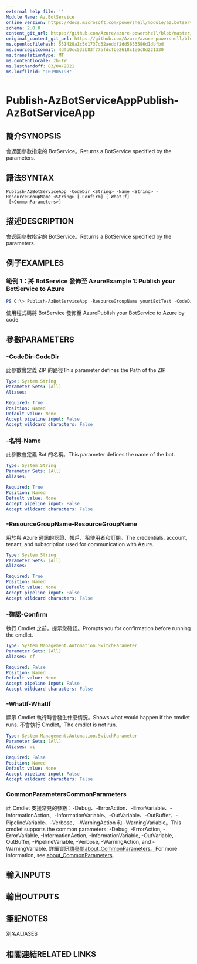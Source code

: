 ```yaml
---
external help file: ''
Module Name: Az.BotService
online version: https://docs.microsoft.com/powershell/module/az.botservice/publish-azbotserviceapp
schema: 2.0.0
content_git_url: https://github.com/Azure/azure-powershell/blob/master/src/BotService/help/Publish-AzBotServiceApp.md
original_content_git_url: https://github.com/Azure/azure-powershell/blob/master/src/BotService/help/Publish-AzBotServiceApp.md
ms.openlocfilehash: 551428a1c5d1737d32aeddf2dd5653586d1dbfbd
ms.sourcegitcommit: 4dfb0cc533b83f77afdcfbe2618c1e6c8d221330
ms.translationtype: MT
ms.contentlocale: zh-TW
ms.lasthandoff: 03/04/2021
ms.locfileid: "101905193"
---
```

# <span data-ttu-id="ac5de-101">Publish-AzBotServiceApp</span><span class="sxs-lookup"><span data-stu-id="ac5de-101">Publish-AzBotServiceApp</span></span>

## <span data-ttu-id="ac5de-102">簡介</span><span class="sxs-lookup"><span data-stu-id="ac5de-102">SYNOPSIS</span></span>
<span data-ttu-id="ac5de-103">會返回參數指定的 BotService。</span><span class="sxs-lookup"><span data-stu-id="ac5de-103">Returns a BotService specified by the parameters.</span></span>

## <span data-ttu-id="ac5de-104">語法</span><span class="sxs-lookup"><span data-stu-id="ac5de-104">SYNTAX</span></span>

```
Publish-AzBotServiceApp -CodeDir <String> -Name <String> -ResourceGroupName <String> [-Confirm] [-WhatIf]
 [<CommonParameters>]
```

## <span data-ttu-id="ac5de-105">描述</span><span class="sxs-lookup"><span data-stu-id="ac5de-105">DESCRIPTION</span></span>
<span data-ttu-id="ac5de-106">會返回參數指定的 BotService。</span><span class="sxs-lookup"><span data-stu-id="ac5de-106">Returns a BotService specified by the parameters.</span></span>

## <span data-ttu-id="ac5de-107">例子</span><span class="sxs-lookup"><span data-stu-id="ac5de-107">EXAMPLES</span></span>

### <span data-ttu-id="ac5de-108">範例 1：將 BotService 發佈至 Azure</span><span class="sxs-lookup"><span data-stu-id="ac5de-108">Example 1: Publish your BotService to Azure</span></span>
```powershell
PS C:\> Publish-AzBotServiceApp -ResourceGroupName youriBotTest -CodeDir D:\zips\MyEchoBot -Name youriechobottest

```

<span data-ttu-id="ac5de-109">使用程式碼將 BotService 發佈至 Azure</span><span class="sxs-lookup"><span data-stu-id="ac5de-109">Publish your BotService to Azure by code</span></span>

## <span data-ttu-id="ac5de-110">參數</span><span class="sxs-lookup"><span data-stu-id="ac5de-110">PARAMETERS</span></span>

### <span data-ttu-id="ac5de-111">-CodeDir</span><span class="sxs-lookup"><span data-stu-id="ac5de-111">-CodeDir</span></span>
<span data-ttu-id="ac5de-112">此參數會定義 ZIP 的路徑</span><span class="sxs-lookup"><span data-stu-id="ac5de-112">This parameter defines the Path of the ZIP</span></span>

```yaml
Type: System.String
Parameter Sets: (All)
Aliases:

Required: True
Position: Named
Default value: None
Accept pipeline input: False
Accept wildcard characters: False
```

### <span data-ttu-id="ac5de-113">-名稱</span><span class="sxs-lookup"><span data-stu-id="ac5de-113">-Name</span></span>
<span data-ttu-id="ac5de-114">此參數會定義 Bot 的名稱。</span><span class="sxs-lookup"><span data-stu-id="ac5de-114">This parameter defines the name of the bot.</span></span>

```yaml
Type: System.String
Parameter Sets: (All)
Aliases:

Required: True
Position: Named
Default value: None
Accept pipeline input: False
Accept wildcard characters: False
```

### <span data-ttu-id="ac5de-115">-ResourceGroupName</span><span class="sxs-lookup"><span data-stu-id="ac5de-115">-ResourceGroupName</span></span>
<span data-ttu-id="ac5de-116">用於與 Azure 通訊的認證、帳戶、租使用者和訂閱。</span><span class="sxs-lookup"><span data-stu-id="ac5de-116">The credentials, account, tenant, and subscription used for communication with Azure.</span></span>

```yaml
Type: System.String
Parameter Sets: (All)
Aliases:

Required: True
Position: Named
Default value: None
Accept pipeline input: False
Accept wildcard characters: False
```

### <span data-ttu-id="ac5de-117">-確認</span><span class="sxs-lookup"><span data-stu-id="ac5de-117">-Confirm</span></span>
<span data-ttu-id="ac5de-118">執行 Cmdlet 之前，提示您確認。</span><span class="sxs-lookup"><span data-stu-id="ac5de-118">Prompts you for confirmation before running the cmdlet.</span></span>

```yaml
Type: System.Management.Automation.SwitchParameter
Parameter Sets: (All)
Aliases: cf

Required: False
Position: Named
Default value: None
Accept pipeline input: False
Accept wildcard characters: False
```

### <span data-ttu-id="ac5de-119">-WhatIf</span><span class="sxs-lookup"><span data-stu-id="ac5de-119">-WhatIf</span></span>
<span data-ttu-id="ac5de-120">顯示 Cmdlet 執行時會發生什麼情況。</span><span class="sxs-lookup"><span data-stu-id="ac5de-120">Shows what would happen if the cmdlet runs.</span></span>
<span data-ttu-id="ac5de-121">不會執行 Cmdlet。</span><span class="sxs-lookup"><span data-stu-id="ac5de-121">The cmdlet is not run.</span></span>

```yaml
Type: System.Management.Automation.SwitchParameter
Parameter Sets: (All)
Aliases: wi

Required: False
Position: Named
Default value: None
Accept pipeline input: False
Accept wildcard characters: False
```

### <span data-ttu-id="ac5de-122">CommonParameters</span><span class="sxs-lookup"><span data-stu-id="ac5de-122">CommonParameters</span></span>
<span data-ttu-id="ac5de-123">此 Cmdlet 支援常見的參數：-Debug、-ErrorAction、-ErrorVariable、-InformationAction、-InformationVariable、-OutVariable、-OutBuffer、-PipelineVariable、-Verbose、-WarningAction 和 -WarningVariable。</span><span class="sxs-lookup"><span data-stu-id="ac5de-123">This cmdlet supports the common parameters: -Debug, -ErrorAction, -ErrorVariable, -InformationAction, -InformationVariable, -OutVariable, -OutBuffer, -PipelineVariable, -Verbose, -WarningAction, and -WarningVariable.</span></span> <span data-ttu-id="ac5de-124">詳細資訊[請參閱about_CommonParameters。](http://go.microsoft.com/fwlink/?LinkID=113216)</span><span class="sxs-lookup"><span data-stu-id="ac5de-124">For more information, see [about_CommonParameters](http://go.microsoft.com/fwlink/?LinkID=113216).</span></span>

## <span data-ttu-id="ac5de-125">輸入</span><span class="sxs-lookup"><span data-stu-id="ac5de-125">INPUTS</span></span>

## <span data-ttu-id="ac5de-126">輸出</span><span class="sxs-lookup"><span data-stu-id="ac5de-126">OUTPUTS</span></span>

## <span data-ttu-id="ac5de-127">筆記</span><span class="sxs-lookup"><span data-stu-id="ac5de-127">NOTES</span></span>

<span data-ttu-id="ac5de-128">別名</span><span class="sxs-lookup"><span data-stu-id="ac5de-128">ALIASES</span></span>

## <span data-ttu-id="ac5de-129">相關連結</span><span class="sxs-lookup"><span data-stu-id="ac5de-129">RELATED LINKS</span></span>

